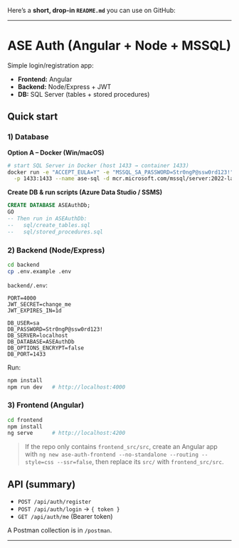 Here’s a **short, drop-in `README.md`** you can use on GitHub:

---

# ASE Auth (Angular + Node + MSSQL)

Simple login/registration app:

* **Frontend:** Angular
* **Backend:** Node/Express + JWT
* **DB:** SQL Server (tables + stored procedures)

## Quick start

### 1) Database

**Option A – Docker (Win/macOS)**

```bash
# start SQL Server in Docker (host 1433 → container 1433)
docker run -e "ACCEPT_EULA=Y" -e "MSSQL_SA_PASSWORD=Str0ngP@ssw0rd123!" \
  -p 1433:1433 --name ase-sql -d mcr.microsoft.com/mssql/server:2022-latest
```


**Create DB & run scripts (Azure Data Studio / SSMS)**

```sql
CREATE DATABASE ASEAuthDb;
GO
-- Then run in ASEAuthDb:
--   sql/create_tables.sql
--   sql/stored_procedures.sql
```

### 2) Backend (Node/Express)

```bash
cd backend
cp .env.example .env
```

`backend/.env`:

```env
PORT=4000
JWT_SECRET=change_me
JWT_EXPIRES_IN=1d

DB_USER=sa
DB_PASSWORD=Str0ngP@ssw0rd123!
DB_SERVER=localhost
DB_DATABASE=ASEAuthDb
DB_OPTIONS_ENCRYPT=false
DB_PORT=1433
```

Run:

```bash
npm install
npm run dev   # http://localhost:4000
```

### 3) Frontend (Angular)

```bash
cd frontend
npm install
ng serve      # http://localhost:4200
```

> If the repo only contains `frontend_src/src`, create an Angular app with
> `ng new ase-auth-frontend --no-standalone --routing --style=css --ssr=false`, then replace its `src/` with `frontend_src/src`.

## API (summary)

* `POST /api/auth/register`
* `POST /api/auth/login` → `{ token }`
* `GET /api/auth/me` (Bearer token)

A Postman collection is in `/postman`.

---
